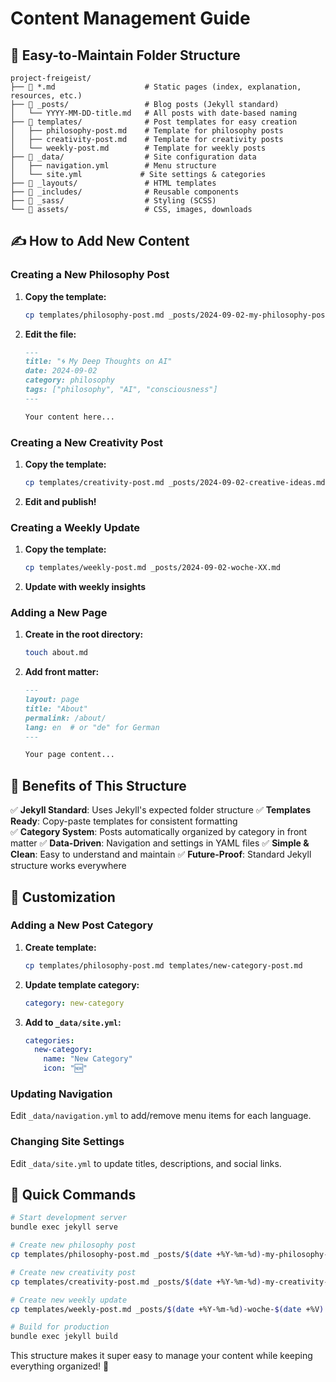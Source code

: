# Content Management Guide

## 📁 **Easy-to-Maintain Folder Structure**

```
project-freigeist/
├── 📄 *.md                    # Static pages (index, explanation, resources, etc.)
├── 📂 _posts/                 # Blog posts (Jekyll standard)
│   └── YYYY-MM-DD-title.md   # All posts with date-based naming
├── 📂 templates/              # Post templates for easy creation
│   ├── philosophy-post.md    # Template for philosophy posts
│   ├── creativity-post.md    # Template for creativity posts
│   └── weekly-post.md        # Template for weekly posts
├── 📂 _data/                  # Site configuration data
│   ├── navigation.yml        # Menu structure
│   └── site.yml             # Site settings & categories
├── 📂 _layouts/               # HTML templates
├── 📂 _includes/              # Reusable components
├── 📂 _sass/                  # Styling (SCSS)
└── 📂 assets/                 # CSS, images, downloads
```

## ✍️ **How to Add New Content**

### Creating a New Philosophy Post

1. **Copy the template:**
   ```bash
   cp templates/philosophy-post.md _posts/2024-09-02-my-philosophy-post.md
   ```

2. **Edit the file:**
   ```markdown
   ---
   title: "🌀 My Deep Thoughts on AI"
   date: 2024-09-02
   category: philosophy
   tags: ["philosophy", "AI", "consciousness"]
   ---
   
   Your content here...
   ```

### Creating a New Creativity Post

1. **Copy the template:**
   ```bash
   cp templates/creativity-post.md _posts/2024-09-02-creative-ideas.md
   ```

2. **Edit and publish!**

### Creating a Weekly Update

1. **Copy the template:**
   ```bash
   cp templates/weekly-post.md _posts/2024-09-02-woche-XX.md
   ```

2. **Update with weekly insights**

### Adding a New Page

1. **Create in the root directory:**
   ```bash
   touch about.md
   ```

2. **Add front matter:**
   ```markdown
   ---
   layout: page
   title: "About"
   permalink: /about/
   lang: en  # or "de" for German
   ---
   
   Your page content...
   ```

## 🎯 **Benefits of This Structure**

✅ **Jekyll Standard**: Uses Jekyll's expected folder structure
✅ **Templates Ready**: Copy-paste templates for consistent formatting  
✅ **Category System**: Posts automatically organized by category in front matter
✅ **Data-Driven**: Navigation and settings in YAML files
✅ **Simple & Clean**: Easy to understand and maintain
✅ **Future-Proof**: Standard Jekyll structure works everywhere

## 🔧 **Customization**

### Adding a New Post Category

1. **Create template:**
   ```bash
   cp templates/philosophy-post.md templates/new-category-post.md
   ```

2. **Update template category:**
   ```yaml
   category: new-category
   ```

3. **Add to `_data/site.yml`:**
   ```yaml
   categories:
     new-category:
       name: "New Category"
       icon: "🆕"
   ```

### Updating Navigation

Edit `_data/navigation.yml` to add/remove menu items for each language.

### Changing Site Settings

Edit `_data/site.yml` to update titles, descriptions, and social links.

## 🚀 **Quick Commands**

```bash
# Start development server
bundle exec jekyll serve

# Create new philosophy post
cp templates/philosophy-post.md _posts/$(date +%Y-%m-%d)-my-philosophy-post.md

# Create new creativity post
cp templates/creativity-post.md _posts/$(date +%Y-%m-%d)-my-creativity-post.md

# Create new weekly update  
cp templates/weekly-post.md _posts/$(date +%Y-%m-%d)-woche-$(date +%V).md

# Build for production
bundle exec jekyll build
```

This structure makes it super easy to manage your content while keeping everything organized! 🎉